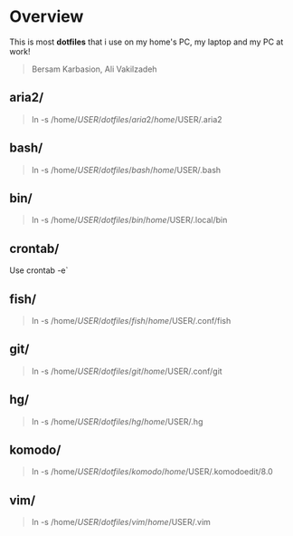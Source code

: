 Overview
====================
This is most **dotfiles** that i use on my home's PC, my laptop and my PC at work!
>   Bersam Karbasion,
>   Ali Vakilzadeh


aria2/
---------------------
> ln -s /home/$USER/dotfiles/aria2 /home/$USER/.aria2

bash/
---------------------
> ln -s /home/$USER/dotfiles/bash /home/$USER/.bash

bin/
---------------------
> ln -s /home/$USER/dotfiles/bin /home/$USER/.local/bin

crontab/
---------------------
Use crontab -e`

fish/
---------------------
> ln -s /home/$USER/dotfiles/fish /home/$USER/.conf/fish

git/
---------------------
> ln -s /home/$USER/dotfiles/git /home/$USER/.conf/git

hg/
---------------------
> ln -s /home/$USER/dotfiles/hg /home/$USER/.hg

komodo/
---------------------
> ln -s /home/$USER/dotfiles/komodo /home/$USER/.komodoedit/8.0

vim/
---------------------
> ln -s /home/$USER/dotfiles/vim /home/$USER/.vim
